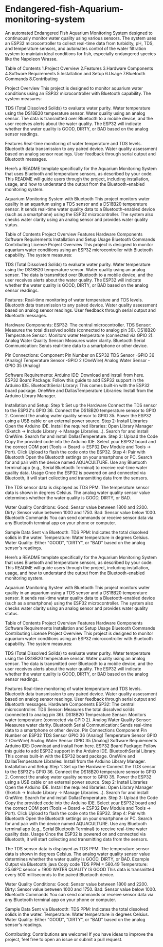 # Endangered-fish-Aquarium-monitoring-system

An automated Endangered Fish Aquarium Monitoring System designed to continuously monitor water quality using various sensors. The system uses an ESP32 microcontroller to collect real-time data from turbidity, pH, TDS, and temperature sensors, and automates control of the water filtration system to maintain ideal conditions for fish, especially endangered species like the Napoleon Wrasse.

Table of Contents
1.Project Overview
2.Features
3.Hardware Components
4.Software Requirements
5.Installation and Setup
6.Usage
7.Bluetooth Commands
8.Contributing

Project Overview
This project is designed to monitor aquarium water conditions using an ESP32 microcontroller with Bluetooth capability. The system measures:

TDS (Total Dissolved Solids) to evaluate water purity.
Water temperature using the DS18B20 temperature sensor.
Water quality using an analog sensor.
The data is transmitted over Bluetooth to a mobile device, and the user receives alerts about the water quality. The ESP32 will indicate whether the water quality is GOOD, DIRTY, or BAD based on the analog sensor readings.

Features
Real-time monitoring of water temperature and TDS levels.
Bluetooth data transmission to any paired device.
Water quality assessment based on analog sensor readings.
User feedback through serial output and Bluetooth messages.


Here’s a README template specifically for the Aquarium Monitoring System that uses Bluetooth and temperature sensors, as described by your code. This README will guide users through the project, including installation, usage, and how to understand the output from the Bluetooth-enabled monitoring system.

Aquarium Monitoring System with Bluetooth
This project monitors water quality in an aquarium using a TDS sensor and a DS18B20 temperature sensor. It sends real-time water quality data to a Bluetooth-enabled device (such as a smartphone) using the ESP32 microcontroller. The system also checks water clarity using an analog sensor and provides water quality status.

Table of Contents
Project Overview
Features
Hardware Components
Software Requirements
Installation and Setup
Usage
Bluetooth Commands
Contributing
License
Project Overview
This project is designed to monitor aquarium water conditions using an ESP32 microcontroller with Bluetooth capability. The system measures:

TDS (Total Dissolved Solids) to evaluate water purity.
Water temperature using the DS18B20 temperature sensor.
Water quality using an analog sensor.
The data is transmitted over Bluetooth to a mobile device, and the user receives alerts about the water quality. The ESP32 will indicate whether the water quality is GOOD, DIRTY, or BAD based on the analog sensor readings.

Features:
Real-time monitoring of water temperature and TDS levels.
Bluetooth data transmission to any paired device.
Water quality assessment based on analog sensor readings.
User feedback through serial output and Bluetooth messages.

Hardware Components:
ESP32: The central microcontroller.
TDS Sensor: Measures the total dissolved solids (connected to analog pin 36).
DS18B20 Temperature Sensor: Monitors water temperature (connected via GPIO 2).
Analog Water Quality Sensor: Measures water clarity.
Bluetooth Serial Communication: Sends real-time data to a smartphone or other device.

Pin Connections:
Component	Pin Number on ESP32
TDS Sensor	-GPIO 36 (Analog)
Temperature Sensor	-GPIO 2 (OneWire)
Analog Water Sensor	-GPIO 35 (Analog) 

Software Requirements:
Arduino IDE: Download and install from here.
ESP32 Board Package: Follow this guide to add ESP32 support in the Arduino IDE.
BluetoothSerial Library: This comes built-in with the ESP32 board package.
OneWire and DallasTemperature Libraries:
Install from the Arduino Library Manager.

Installation and Setup:
Step 1: Set up the Hardware
Connect the TDS sensor to the ESP32's GPIO 36.
Connect the DS18B20 temperature sensor to GPIO 2.
Connect the analog water quality sensor to GPIO 35.
Power the ESP32 using a USB cable or an external power source.
Step 2: Install Libraries
Open the Arduino IDE.
Install the required libraries:
Open Library Manager (Sketch -> Include Library -> Manage Libraries...).
Search for and install OneWire.
Search for and install DallasTemperature.
Step 3: Upload the Code
Copy the provided code into the Arduino IDE.
Select your ESP32 board and the correct COM port (Tools -> Board -> ESP32 Dev Module and Tools -> Port).
Click Upload to flash the code onto the ESP32.
Step 4: Pair with Bluetooth
Open the Bluetooth settings on your smartphone or PC.
Search for and pair with the device named AQUACULTURE.
Use any Bluetooth terminal app (e.g., Serial Bluetooth Terminal) to receive real-time water quality data.
Usage
Once the ESP32 is powered on and connected via Bluetooth, it will start collecting and transmitting data from the sensors.

The TDS sensor data is displayed as TDS PPM.
The temperature sensor data is shown in degrees Celsius.
The analog water quality sensor value determines whether the water quality is GOOD, DIRTY, or BAD.

Water Quality Conditions:
Good: Sensor value between 1800 and 2200.
Dirty: Sensor value between 1000 and 1750.
Bad: Sensor value below 1000.
Bluetooth Commands
You can send commands or receive sensor data via any Bluetooth terminal app on your phone or computer.

Sample Data Sent via Bluetooth:
TDS PPM: Indicates the total dissolved solids in the water.
Temperature: Water temperature in degrees Celsius.
Water Quality: Either "GOOD", "DIRTY", or "BAD" based on the analog sensor's readings.


Here’s a README template specifically for the Aquarium Monitoring System that uses Bluetooth and temperature sensors, as described by your code. This README will guide users through the project, including installation, usage, and how to understand the output from the Bluetooth-enabled monitoring system.

Aquarium Monitoring System with Bluetooth
This project monitors water quality in an aquarium using a TDS sensor and a DS18B20 temperature sensor. It sends real-time water quality data to a Bluetooth-enabled device (such as a smartphone) using the ESP32 microcontroller. The system also checks water clarity using an analog sensor and provides water quality status.

Table of Contents
Project Overview
Features
Hardware Components
Software Requirements
Installation and Setup
Usage
Bluetooth Commands
Contributing
License
Project Overview
This project is designed to monitor aquarium water conditions using an ESP32 microcontroller with Bluetooth capability. The system measures:

TDS (Total Dissolved Solids) to evaluate water purity.
Water temperature using the DS18B20 temperature sensor.
Water quality using an analog sensor.
The data is transmitted over Bluetooth to a mobile device, and the user receives alerts about the water quality. The ESP32 will indicate whether the water quality is GOOD, DIRTY, or BAD based on the analog sensor readings.

Features
Real-time monitoring of water temperature and TDS levels.
Bluetooth data transmission to any paired device.
Water quality assessment based on analog sensor readings.
User feedback through serial output and Bluetooth messages.
Hardware Components
ESP32: The central microcontroller.
TDS Sensor: Measures the total dissolved solids (connected to analog pin 36).
DS18B20 Temperature Sensor: Monitors water temperature (connected via GPIO 2).
Analog Water Quality Sensor: Measures water clarity.
Bluetooth Serial Communication: Sends real-time data to a smartphone or other device.
Pin Connections
Component	Pin Number on ESP32
TDS Sensor	GPIO 36 (Analog)
Temperature Sensor	GPIO 2 (OneWire)
Analog Water Sensor	GPIO 35 (Analog)
Software Requirements
Arduino IDE: Download and install from here.
ESP32 Board Package: Follow this guide to add ESP32 support in the Arduino IDE.
BluetoothSerial Library: This comes built-in with the ESP32 board package.
OneWire and DallasTemperature Libraries:
Install from the Arduino Library Manager.
Installation and Setup
Step 1: Set up the Hardware
Connect the TDS sensor to the ESP32's GPIO 36.
Connect the DS18B20 temperature sensor to GPIO 2.
Connect the analog water quality sensor to GPIO 35.
Power the ESP32 using a USB cable or an external power source.
Step 2: Install Libraries
Open the Arduino IDE.
Install the required libraries:
Open Library Manager (Sketch -> Include Library -> Manage Libraries...).
Search for and install OneWire.
Search for and install DallasTemperature.
Step 3: Upload the Code
Copy the provided code into the Arduino IDE.
Select your ESP32 board and the correct COM port (Tools -> Board -> ESP32 Dev Module and Tools -> Port).
Click Upload to flash the code onto the ESP32.
Step 4: Pair with Bluetooth
Open the Bluetooth settings on your smartphone or PC.
Search for and pair with the device named AQUACULTURE.
Use any Bluetooth terminal app (e.g., Serial Bluetooth Terminal) to receive real-time water quality data.
Usage
Once the ESP32 is powered on and connected via Bluetooth, it will start collecting and transmitting data from the sensors.

The TDS sensor data is displayed as TDS PPM.
The temperature sensor data is shown in degrees Celsius.
The analog water quality sensor value determines whether the water quality is GOOD, DIRTY, or BAD.
Example Output via Bluetooth:
java
Copy code
TDS PPM = 560.49
Temperature: 25.68ºC
sensor = 1900
WATER QUALITY IS GOOD
This data is transmitted every 500 milliseconds to the paired Bluetooth device.

Water Quality Conditions:
Good: Sensor value between 1800 and 2200.
Dirty: Sensor value between 1000 and 1750.
Bad: Sensor value below 1000.
Bluetooth Commands
You can send commands or receive sensor data via any Bluetooth terminal app on your phone or computer.

Sample Data Sent via Bluetooth:
TDS PPM: Indicates the total dissolved solids in the water.
Temperature: Water temperature in degrees Celsius.
Water Quality: Either "GOOD", "DIRTY", or "BAD" based on the analog sensor's readings.

Contributing:
Contributions are welcome! If you have ideas to improve the project, feel free to open an issue or submit a pull request.
